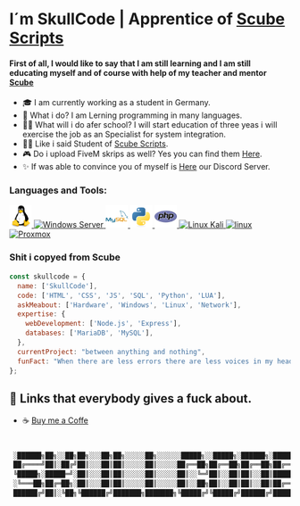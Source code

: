 # I´m SkullCode | Apprentice of [Scube Scripts](https://github.com/ScubeScripts) 

#### First of all, I would like to say that I am still learning and I am still educating myself and of course with help of my teacher and mentor [Scube](https://github.com/ScubeScripts)

- 🎓 I am currently working as a student in Germany.
- 💭 What i do? I am Lerning programming in many languages.
- 👨‍🎓 What will i do afer school? I will start education of three yeas i will exercise the job as an Specialist for system integration.
- 👨‍🏫 Like i said Student of [Scube Scripts](https://github.com/ScubeScripts).
- 🎮 Do i upload FiveM skrips as well? Yes you can find them [Here](https://forum.cfx.re/u/skullcode/summary).
- ✨ If was able to convince you of myself is [Here](https://discord.gg/Mqgewse3Yc) our Discord Server.

<h3 align="left">Languages and Tools:</h3>
<p align="left"> <a href="https://www.linux.org/" target="_blank" rel="noreferrer"> <img src="https://raw.githubusercontent.com/devicons/devicon/master/icons/linux/linux-original.svg" alt="linux Debain and Ubuntu" width="40" height="40"/> </a> <a href="https://www.microsoft.com/de-de/windows-server"  target="_blank" rel="noreferrer"> <img src="https://upload.wikimedia.org/wikipedia/commons/thumb/c/c7/Windows_logo_-_2012.png/800px-Windows_logo_-_2012.png" alt="Windows Server" width="30" height="34"/> </a> <a href="https://www.mysql.com/" target="_blank" rel="noreferrer"> <img src="https://raw.githubusercontent.com/devicons/devicon/master/icons/mysql/mysql-original-wordmark.svg" alt="mysql" width="40" height="40"/> </a> </a> <a href="https://www.python.org" target="_blank" rel="noreferrer"> <img src="https://raw.githubusercontent.com/devicons/devicon/master/icons/python/python-original.svg" alt="python" width="40" height="40"/> </a> <a href="https://www.php.net" target="_blank" rel="noreferrer"> <img src="https://raw.githubusercontent.com/devicons/devicon/master/icons/php/php-original.svg" alt="php" width="40" height="40"/> </a> <a href="https://www.lua.org" target="_blank" rel="noreferrer"> <img src="https://cdn.discordapp.com/attachments/771337996212895764/1173039722680037406/1_GWQABW-p8OpZKjNN11pMXA-removebg-preview.png?ex=6562815f&is=65500c5f&hm=3acd0210286eb401e8eb24c288bb0d6e8266f2af81936fc84f4e50f288c332cc&" alt="Linux Kali" width="40" height="40"/> </a> <a href="https://www.kali.org" target="_blank" rel="noreferrer"> <img src="https://upload.wikimedia.org/wikipedia/commons/thumb/2/2b/Kali-dragon-icon.svg/2048px-Kali-dragon-icon.svg.png" alt="linux" width="40" height="40"/> </a> <a href="https://www.proxmox.com" target="_blank" rel="noreferrer"> <img src="https://play.google.com/store/apps/details?id=com.proxmox.app.pve_flutter_frontend&hl=de" alt="Proxmox" width="40" height="40"/> </a>

### Shit i copyed from Scube

```javascript
const skullcode = {
  name: ['SkullCode'],
  code: ['HTML', 'CSS', 'JS', 'SQL', 'Python', 'LUA'],
  askMeabout: ['Hardware', 'Windows', 'Linux', 'Network'],
  expertise: {
    webDevelopment: ['Node.js', 'Express'],
    databases: ['MariaDB', 'MySQL'],
  },
  currentProject: "between anything and nothing",
  funFact: "When there are less errors there are less voices in my head."
};

```



## 📎 Links that everybody gives a fuck about.
- ☕ [Buy me a Coffe](https://www.buymeacoffee.com/skullcode)

  #

```lua
 ░██████╗██╗░░██╗██╗░░░██╗██╗░░░░░██╗░░░░░░█████╗░░█████╗░██████╗░███████╗
 ██╔════╝██║░██╔╝██║░░░██║██║░░░░░██║░░░░░██╔══██╗██╔══██╗██╔══██╗██╔════╝
 ╚█████╗░█████═╝░██║░░░██║██║░░░░░██║░░░░░██║░░╚═╝██║░░██║██║░░██║█████╗░░
 ░╚═══██╗██╔═██╗░██║░░░██║██║░░░░░██║░░░░░██║░░██╗██║░░██║██║░░██║██╔══╝░░
 ██████╔╝██║░╚██╗╚██████╔╝███████╗███████╗╚█████╔╝╚█████╔╝██████╔╝███████
```
